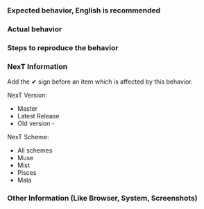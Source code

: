 
### Expected behavior, English is recommended


### Actual behavior


### Steps to reproduce the behavior


### NexT Information

Add the  ✔  sign before an item which is affected by this behavior.

NexT Version:

  -  Master
  -  Latest Release
  -  Old version - 

NexT Scheme:
  -  All schemes
  -  Muse
  -  Mist
  -  Pisces
  -  Mala

### Other Information (Like Browser, System, Screenshots)


